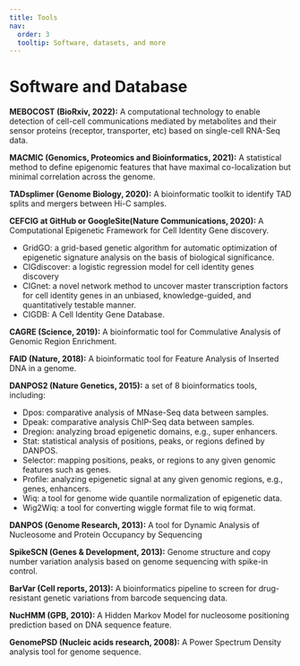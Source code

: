 ```yaml
---
title: Tools
nav:
  order: 3
  tooltip: Software, datasets, and more
---
```


# <i class="fas fa-tools"></i>Software and Database


**MEBOCOST (BioRxiv, 2022):**
A computational technology to enable detection of cell-cell communications mediated by metabolites and their sensor proteins (receptor, transporter, etc) based on single-cell RNA-Seq data.

**MACMIC (Genomics, Proteomics and Bioinformatics, 2021):**
A statistical method to define epigenomic features that have maximal co-localization but minimal correlation across the genome.

**TADsplimer (Genome Biology, 2020):** 
A bioinformatic toolkit to identify TAD splits and mergers between Hi-C samples.

**CEFCIG at GitHub or GoogleSite(Nature Communications, 2020):** 
A Computational Epigenetic Framework for Cell Identity Gene discovery.
- GridGO: a grid-based genetic algorithm for automatic optimization of epigenetic signature analysis on the basis of biological significance.
- CIGdiscover: a logistic regression model for cell identity genes discovery
- CIGnet: a novel network method to uncover master transcription factors for cell identity genes in an unbiased, knowledge-guided, and quantitatively testable manner.
- CIGDB: A Cell Identity Gene Database.

**CAGRE (Science, 2019):**
A bioinformatic tool for Commulative Analysis of Genomic Region Enrichment.

**FAID (Nature, 2018):**
A bioinformatic tool for Feature Analysis of Inserted DNA in a genome.


**DANPOS2 (Nature Genetics, 2015):**
a set of 8 bioinformatics tools, including:
- Dpos: comparative analysis of MNase-Seq data between samples.
- Dpeak: comparative analysis ChIP-Seq data between samples.
- Dregion: analyzing broad epigenetic domains, e.g., super enhancers.
- Stat: statistical analysis of positions, peaks, or regions defined by DANPOS.
- Selector: mapping positions, peaks, or regions to any given genomic features such as genes.
- Profile: analyzing epigenetic signal at any given genomic regions, e.g., genes, enhancers.
- Wiq: a tool for genome wide quantile normalization of epigenetic data.
- Wig2Wiq: a tool for converting wiggle format file to wiq format.

**DANPOS (Genome Research, 2013):**
A tool for Dynamic Analysis of Nucleosome and Protein Occupancy by Sequencing

**SpikeSCN (Genes & Development, 2013):**
Genome structure and copy number variation analysis based on genome sequencing with spike-in control.

**BarVar (Cell reports, 2013):**
A bioinformatics pipeline to screen for drug-resistant genetic variations from barcode sequencing data.

**NucHMM (GPB, 2010):**
A Hidden Markov Model for nucleosome positioning prediction based on DNA sequence feature.

**GenomePSD (Nucleic acids research, 2008):**
A Power Spectrum Density analysis tool for genome sequence.

